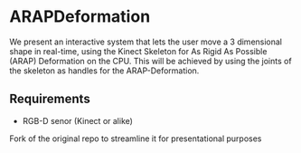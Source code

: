 # ARAPDeformation
We present an interactive system that lets the user move a 3 dimensional shape in real-time, using the Kinect Skeleton for As Rigid As Possible (ARAP) Deformation on the CPU.
This will be achieved by using the joints of the skeleton as handles for the ARAP-Deformation.

## Requirements
* RGB-D senor (Kinect or alike)

Fork of the original repo to streamline it for presentational purposes
